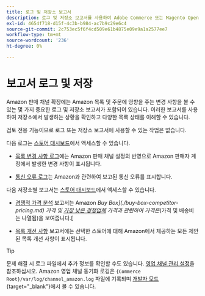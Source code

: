```yaml
---
title: 로그 및 저장소 보고서
description: 로그 및 저장소 보고서를 사용하여 Adobe Commerce 또는 Magento Open Source 스토어와 Amazon Marketplace 목록에서 발생하는 상황을 확인할 수 있습니다.
exl-id: 4654f718-d15f-4c3b-b984-ac7b9c29e6c4
source-git-commit: 2c753ec5f6f4cd509e61b4875e09e9a1a2577ee7
workflow-type: tm+mt
source-wordcount: '236'
ht-degree: 0%

---
```


# 보고서 로그 및 저장

Amazon 판매 채널 확장에는 Amazon 목록 및 주문에 영향을 주는 변경 사항을 볼 수 있는 몇 가지 중요한 로그 및 저장소 보고서가 포함되어 있습니다. 이러한 보고서를 사용하여 저장소에서 발생하는 상황을 확인하고 다양한 목록 상태를 이해할 수 있습니다.

검토 전용 기능이므로 로그 또는 저장소 보고서에 사용할 수 있는 작업은 없습니다.

다음 로그는 [스토어 대시보드](./amazon-store-dashboard.md)에서 액세스할 수 있습니다.

- [목록 변경 사항 로그](./listing-changes-log.md)에는 Amazon 판매 채널 설정의 반영으로 Amazon 판매자 계정에서 발생한 변경 사항이 표시됩니다.

- [통신 오류 로그](./communication-errors-log.md)는 Amazon과 관련하여 보고된 통신 오류를 표시합니다.

다음 저장소별 보고서는 [스토어 대시보드](./amazon-store-dashboard.md)에서 액세스할 수 있습니다.

- [경쟁적 가격 분석](./competitive-price-analysis.md) 보고서는 Amazon _Buy Box](./buy-box-competitor-pricing.md) 가격 및 [가장 낮은 경쟁업체](./lowest-competitor-pricing.md) 가격과 관련하여 가격은_(가격 및 배송비는 나열됨)을 보여줍니다.[

- [목록 개선 사항](./listing-improvements.md) 보고서에는 선택한 스토어에 대해 Amazon에서 제공하는 모든 제안된 목록 개선 사항이 표시됩니다.

>[!TIP]
>
>문제 해결 시 로그 파일에서 추가 정보를 확인할 수도 있습니다. [영업 채널 관리 설정](./sales-channel-settings.md)을 참조하십시오. Amazon 영업 채널 동기화 로깅은 `{Commerce Root}/var/log/channel_amazon.log` 파일에 기록되며 [개발자 모드](https://docs.magento.com/user-guide/magento/installation-modes.html){target=&quot;_blank&quot;}에서 볼 수 있습니다.
